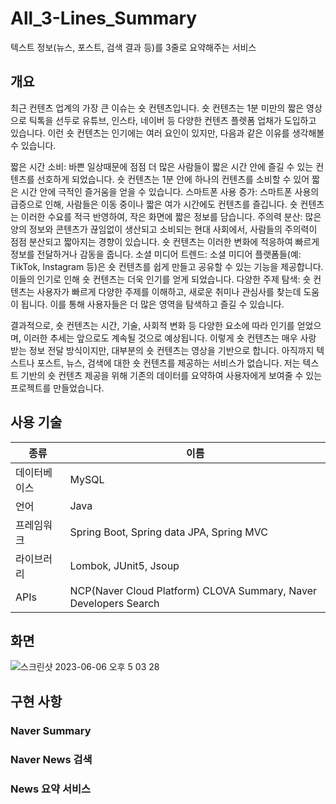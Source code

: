 # All_3-Lines_Summary

텍스트 정보(뉴스, 포스트, 검색 결과 등)를 3줄로 요약해주는 서비스

## 개요

 최근 컨텐츠 업계의 가장 큰 이슈는 숏 컨텐츠입니다. 숏 컨텐츠는 1분 미만의 짧은 영상으로 틱톡을 선두로 유튜브, 인스타, 네이버 등 다양한 컨텐츠 플렛폼 업채가 도입하고 있습니다. 이런 숏 컨텐츠는 인기에는 여러 요인이 있지만, 다음과 같은 이유를 생각해볼 수 있습니다.

짧은 시간 소비: 바쁜 일상때문에 점점 더 많은 사람들이 짧은 시간 안에 즐길 수 있는 컨텐츠를 선호하게 되었습니다. 숏 컨텐츠는 1분 안에 하나의 컨텐츠를 소비할 수 있어 짧은 시간 안에 극적인 즐거움을 얻을 수 있습니다.
스마트폰 사용 증가: 스마트폰 사용의 급증으로 인해, 사람들은 이동 중이나 짧은 여가 시간에도 컨텐츠를 즐깁니다. 숏 컨텐츠는 이러한 수요를 적극 반영하여, 작은 화면에 짧은 정보를 담습니다.
주의력 분산: 많은 양의 정보와 콘텐츠가 끊임없이 생산되고 소비되는 현대 사회에서, 사람들의 주의력이 점점 분산되고 짧아지는 경향이 있습니다. 숏 컨텐츠는 이러한 변화에 적응하여 빠르게 정보를 전달하거나 감동을 줍니다.
소셜 미디어 트렌드: 소셜 미디어 플랫폼들(예: TikTok, Instagram 등)은 숏 컨텐츠를 쉽게 만들고 공유할 수 있는 기능을 제공합니다. 이들의 인기로 인해 숏 컨텐츠는 더욱 인기를 얻게 되었습니다.
다양한 주제 탐색: 숏 컨텐츠는 사용자가 빠르게 다양한 주제를 이해하고, 새로운 취미나 관심사를 찾는데 도움이 됩니다. 이를 통해 사용자들은 더 많은 영역을 탐색하고 즐길 수 있습니다.

 결과적으로, 숏 컨텐츠는 시간, 기술, 사회적 변화 등 다양한 요소에 따라 인기를 얻었으며, 이러한 추세는 앞으로도 계속될 것으로 예상됩니다.
 이렇게 숏 컨텐츠는 매우 사랑 받는 정보 전달 방식이지만, 대부분의 숏 컨텐츠는 영상을 기반으로 합니다. 아직까지 텍스트나 포스트, 뉴스, 검색에 대한 숏 컨텐츠를 제공하는 서비스가 없습니다. 저는 텍스트 기반의 숏 컨텐츠 제공을 위해 기존의 데이터를 요약하여 사용자에게 보여줄 수 있는 프로젝트를 만들었습니다.
 
 
 ## 사용 기술
 |종류|이름|
 |---|---|
 |데이터베이스|MySQL|
 |언어|Java|
 |프레임워크|Spring Boot, Spring data JPA, Spring MVC|
 |라이브러리|Lombok, JUnit5, Jsoup|
 |APIs|NCP(Naver Cloud Platform) CLOVA Summary, Naver Developers Search|
 
 ## 화면
 ![스크린샷 2023-06-06 오후 5 03 28](https://github.com/ChangDaeJun/All_3-Lines_Summary/assets/97227920/7c41411b-c347-45fd-870d-605130f7d531)

 ## 구현 사항
 
 ### Naver Summary
 
 ### Naver News 검색
 
 ### News 요약 서비스
 
 
